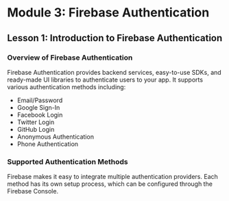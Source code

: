 # Module 3: Firebase Authentication

## Lesson 1: Introduction to Firebase Authentication

### Overview of Firebase Authentication

Firebase Authentication provides backend services, easy-to-use SDKs, and ready-made UI libraries to authenticate users to your app. It supports various authentication methods including:

- Email/Password
- Google Sign-In
- Facebook Login
- Twitter Login
- GitHub Login
- Anonymous Authentication
- Phone Authentication

### Supported Authentication Methods

Firebase makes it easy to integrate multiple authentication providers. Each method has its own setup process, which can be configured through the Firebase Console.
